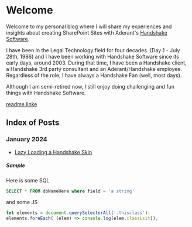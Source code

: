 # Welcome
Welcome to my personal blog where I will share my experiences and insights about creating SharePoint Sites with Aderant's [Handshake Software](https://www.aderant.com/solutions-handshake).

I have been in the Legal Technology field for four decades. (Day 1 - July 28th, 1986) and I have been working with Handshake Software since its early days, around 2003.  During that time, I have been a Handshake client, a Handshake 3rd party consultant and an Aderant/Handshake employee. Regardless of the role, I have always a Handshake Fan (well, most days).

Although I am semi-retired now, I still enjoy doing challenging and fun things with Handshake Software.

[readme linke](/blob/main/README.md)

## Index of Posts 

### January 2024
- [Lazy Loading a Handshake Skin](_posts/2024-01-20-LazyLoadingSkins.md)

##### Sample

Here is some SQL
```sql
SELECT * FROM dbNameHere where field = 'a string'
```

and some JS
```js
let elements = document.querySelectorAll('.thisclass');
elements.foreEach( (elem) => console.log(elem.classLsit));
```
